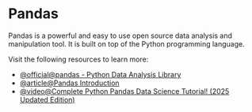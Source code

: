 # Pandas

Pandas is a powerful and easy to use open source data analysis and manipulation tool. It is built on top of the Python programming language.

Visit the following resources to learn more:
- [@official@pandas - Python Data Analysis Library](https://pandas.pydata.org/)
- [@article@Pandas Introduction ](https://www.geeksforgeeks.org/pandas/introduction-to-pandas-in-python/)
- [@video@Complete Python Pandas Data Science Tutorial! (2025 Updated Edition)](https://www.youtube.com/watch?v=2uvysYbKdjM)
 
